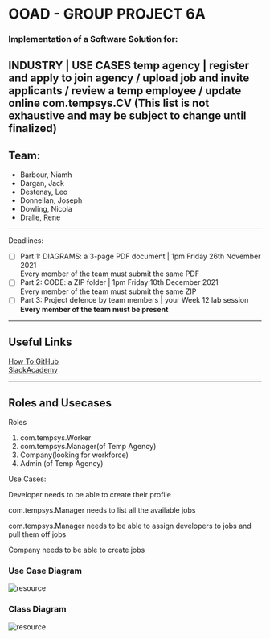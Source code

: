 # OOAD - GROUP PROJECT 6A
### Implementation of a Software Solution for:
**INDUSTRY    | USE CASES**
**temp agency | register and apply to join agency / upload job and invite applicants /  review a temp employee / update online com.tempsys.CV**
(This list is not exhaustive and may be subject to change until finalized)
---
## Team:
- Barbour, Niamh
- Dargan, Jack
- Destenay, Leo
- Donnellan, Joseph 
- Dowling, Nicola
- Dralle, Rene
---
Deadlines:
- [ ] Part 1: DIAGRAMS: a 3-page PDF document   |   1pm Friday 26th November 2021  
      Every member of the team must submit the same PDF
- [ ] Part 2: CODE: a ZIP folder                |   1pm Friday 10th December 2021  
      Every member of the team must submit the same ZIP
- [ ] Part 3: Project defence by team members   |   your Week 12 lab session  
  **Every member of the team must be present**
---
## Useful Links
[How To GitHub](https://www.softwaretestinghelp.com/github-desktop-tutorial/)  
[SlackAcademy](https://www.youtube.com/watch?v=pUZzBoAbAOs)

---
## Roles and Usecases
Roles

1. com.tempsys.Worker
2. com.tempsys.Manager(of Temp Agency)
3. Company(looking for workforce)
4. Admin (of Temp Agency)

Use Cases:

Developer needs to be able to create their profile

com.tempsys.Manager needs to list all the available jobs

com.tempsys.Manager needs to be able to assign developers to jobs and pull them off jobs

Company needs to be able to create jobs

### Use Case Diagram

![resource](https://docs.google.com/drawings/d/e/2PACX-1vTjL8AxJjUyAVEcp9ANETvNOCF8TOSl4JseZ1OtAOjpYxLWCYUVJ940257dNlaa5nQRT9UcUc6fhNmO/pub?w=1466&h=1856)

### Class Diagram

![resource](https://docs.google.com/drawings/d/e/2PACX-1vQPaHNUhFErEZF4yhVhd1DadcLhjCN0UX7vwyG6nfoQYVrN4BdqPXzIuyi0CmEfWX3I_l-2BuX_750v/pub?w=1440&h=1080)

